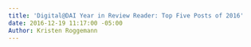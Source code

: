 ```yaml
---
title: 'Digital@DAI Year in Review Reader: Top Five Posts of 2016'
date: 2016-12-19 11:17:00 -05:00
Author: Kristen Roggemann
---
```


